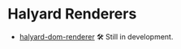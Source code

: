 # Halyard Renderers

-   [halyard-dom-renderer](https://github.com/Vehmloewff/halyard-dom-renderer) :hammer_and_wrench: Still in development.
